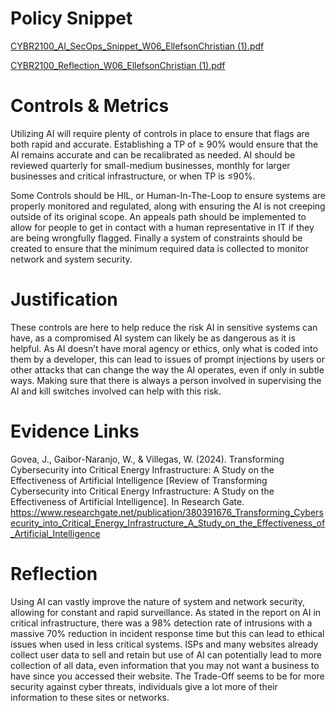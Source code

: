 # Policy Snippet

[CYBR2100_AI_SecOps_Snippet_W06_EllefsonChristian (1).pdf](https://github.com/user-attachments/files/22753977/CYBR2100_AI_SecOps_Snippet_W06_EllefsonChristian.1.pdf)

[CYBR2100_Reflection_W06_EllefsonChristian (1).pdf](https://github.com/user-attachments/files/22754956/CYBR2100_Reflection_W06_EllefsonChristian.1.pdf)

# Controls & Metrics
Utilizing AI will require plenty of controls in place to ensure that flags are both rapid and accurate. Establishing a TP of ≥ 90%  would ensure that the AI remains accurate and can be recalibrated as needed. AI should be reviewed quarterly for small-medium businesses, monthly for larger businesses and critical infrastructure, or when TP is ≤90%. 


Some Controls should be HIL, or Human-In-The-Loop to ensure systems are properly monitored and regulated, along with ensuring the AI is not creeping outside of its original scope. An appeals path should be implemented to allow for people to get in contact with a human representative in IT if they are being wrongfully flagged. Finally a system of constraints should be created to ensure that the minimum required data is collected to monitor network and system security.


# Justification
These controls are here to help reduce the risk AI in sensitive systems can have, as a compromised AI system can likely be as dangerous as it is helpful. As AI doesn’t have moral agency or ethics, only what is coded into them by a developer, this can lead to issues of prompt injections by users or other attacks that can change the way the AI operates, even if only in subtle ways. Making sure that there is always a person involved in supervising the AI and kill switches involved can help with this risk.

# Evidence Links

Govea, J., Gaibor-Naranjo, W., & Villegas, W. (2024). Transforming Cybersecurity into Critical Energy Infrastructure: A Study on the Effectiveness of Artificial Intelligence [Review of Transforming Cybersecurity into Critical Energy Infrastructure: A Study on the Effectiveness of Artificial Intelligence]. In Research Gate. https://www.researchgate.net/publication/380391676_Transforming_Cybersecurity_into_Critical_Energy_Infrastructure_A_Study_on_the_Effectiveness_of_Artificial_Intelligence


# Reflection

Using AI can vastly improve the nature of system and network security, allowing for constant and rapid surveillance. As stated in the report on AI in critical infrastructure, there was a 98% detection rate of intrusions with a massive 70% reduction in incident response time but this can lead to ethical issues when used in less critical systems. ISPs and many websites already collect user data to sell and retain but use of AI can potentially lead to more collection of all data, even information that you may not want a business to have since you accessed their website. The Trade-Off seems to be for more security against cyber threats, individuals give a lot more of their information to these sites or networks. 
